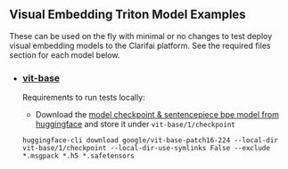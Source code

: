 ## Visual Embedding Triton Model Examples

These can be used on the fly with minimal or no changes to test deploy visual embedding models to the Clarifai platform. See the required files section for each model below.

* ### [vit-base](./vit-base/)

	Requirements to run tests locally:

	* Download the [model checkpoint & sentencepiece bpe model from huggingface](https://huggingface.co/google/vit-base-patch16-224/tree/main) and store it under `vit-base/1/checkpoint`
	```
	huggingface-cli download google/vit-base-patch16-224 --local-dir vit-base/1/checkpoint --local-dir-use-symlinks False --exclude *.msgpack *.h5 *.safetensors
	```
